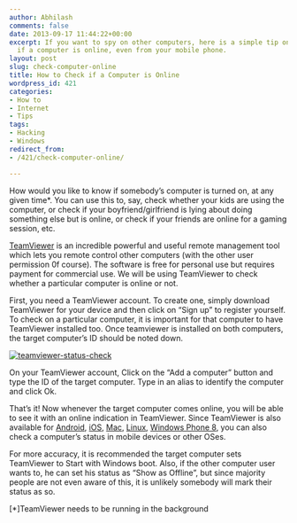 ```yaml
---
author: Abhilash
comments: false
date: 2013-09-17 11:44:22+00:00
excerpt: If you want to spy on other computers, here is a simple tip on how to check
  if a computer is online, even from your mobile phone.
layout: post
slug: check-computer-online
title: How to Check if a Computer is Online
wordpress_id: 421
categories:
- How to
- Internet
- Tips
tags:
- Hacking
- Windows
redirect_from:
- /421/check-computer-online/

---
```


How would you like to know if somebody’s computer is turned on, at any given time*. You can use this to, say, check whether your kids are using the computer, or check if your boyfriend/girlfriend is lying about doing something else but is online, or check if your friends are online for a gaming session, etc.

[TeamViewer](http://www.teamviewer.com/) is an incredible powerful and useful remote management tool which lets you remote control other computers (with the other user permission 0f course). The software is free for personal use but requires payment for commercial use. We will be using TeamViewer to check whether a particular computer is online or not.

First, you need a TeamViewer account. To create one, simply download TeamViewer for your device and then click on “Sign up” to register yourself. To check on a particular computer, it is important for that computer to have TeamViewer installed too. Once teamviewer is installed on both computers, the target computer’s ID should be noted down.

[![teamviewer-status-check](https://techcovered.github.io/images/teamviewer-status-check_thumb.png)](http://img.techcovered.org/tc/teamviewer-status-check.png)

On your TeamViewer account, Click on the “Add a computer” button and type the ID of the target computer. Type in an alias to identify the computer and click Ok.

That’s it! Now whenever the target computer comes online, you will be able to see it with an online indication in TeamViewer. Since TeamViewer is also available for [Android](https://play.google.com/store/apps/details?id=com.teamviewer.quicksupport.market), [iOS](http://itunes.apple.com/us/app/teamviewer/id357069581?mt=8&uo=6), [Mac](http://www.teamviewer.com/hi/download/mac.aspx), [Linux](http://www.teamviewer.com/hi/download/linux.aspx), [Windows Phone 8](http://www.windowsphone.com/en-in/store/app/teamviewer/afadc741-961a-4677-b490-c1777bdfe9e5), you can also check a computer’s status in mobile devices or other OSes.

For more accuracy, it is recommended the target computer sets TeamViewer to Start with Windows boot. Also, if the other computer user wants to, he can set his status as “Show as Offline”, but since majority people are not even aware of this, it is unlikely somebody will mark their status as so.

[*]TeamViewer needs to be running in the background
